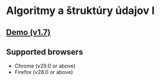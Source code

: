 # Algoritmy a štruktúry údajov I

## <a href="https://m16peter.github.io/alsu/">Demo (v1.7)</a>

## Supported browsers
- Chrome (v29.0 or above)
- Firefox (v28.0 or above)
